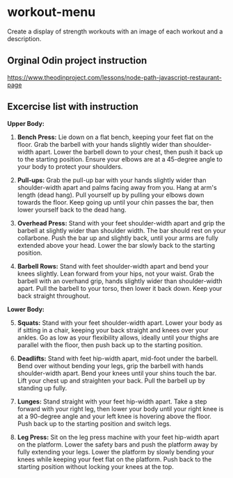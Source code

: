 # workout-menu

Create a display of strength workouts with an image of each workout and a description.

## Orginal Odin project instruction

https://www.theodinproject.com/lessons/node-path-javascript-restaurant-page

## Excercise list with instruction

**Upper Body:**

1. **Bench Press:** Lie down on a flat bench, keeping your feet flat on the floor. Grab the barbell with your hands slightly wider than shoulder-width apart. Lower the barbell down to your chest, then push it back up to the starting position. Ensure your elbows are at a 45-degree angle to your body to protect your shoulders.

2. **Pull-ups:** Grab the pull-up bar with your hands slightly wider than shoulder-width apart and palms facing away from you. Hang at arm's length (dead hang). Pull yourself up by pulling your elbows down towards the floor. Keep going up until your chin passes the bar, then lower yourself back to the dead hang.

3. **Overhead Press:** Stand with your feet shoulder-width apart and grip the barbell at slightly wider than shoulder width. The bar should rest on your collarbone. Push the bar up and slightly back, until your arms are fully extended above your head. Lower the bar slowly back to the starting position.

4. **Barbell Rows:** Stand with feet shoulder-width apart and bend your knees slightly. Lean forward from your hips, not your waist. Grab the barbell with an overhand grip, hands slightly wider than shoulder-width apart. Pull the barbell to your torso, then lower it back down. Keep your back straight throughout.

**Lower Body:**

5. **Squats:** Stand with your feet shoulder-width apart. Lower your body as if sitting in a chair, keeping your back straight and knees over your ankles. Go as low as your flexibility allows, ideally until your thighs are parallel with the floor, then push back up to the starting position.

6. **Deadlifts:** Stand with feet hip-width apart, mid-foot under the barbell. Bend over without bending your legs, grip the barbell with hands shoulder-width apart. Bend your knees until your shins touch the bar. Lift your chest up and straighten your back. Pull the barbell up by standing up fully.

7. **Lunges:** Stand straight with your feet hip-width apart. Take a step forward with your right leg, then lower your body until your right knee is at a 90-degree angle and your left knee is hovering above the floor. Push back up to the starting position and switch legs.

8. **Leg Press:** Sit on the leg press machine with your feet hip-width apart on the platform. Lower the safety bars and push the platform away by fully extending your legs. Lower the platform by slowly bending your knees while keeping your feet flat on the platform. Push back to the starting position without locking your knees at the top.
